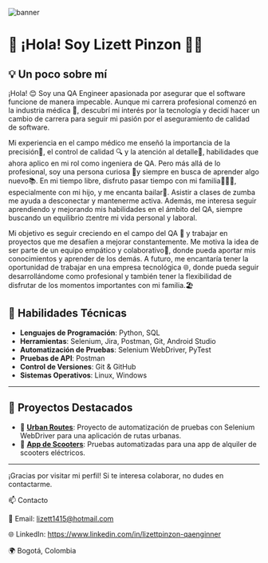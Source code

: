 ![banner](https://imgur.com/yRIHF7v.jpeg)

# 👋 ¡Hola! Soy Lizett Pinzon 👩‍💻

## 💡 Un poco sobre mí

¡Hola! 😊 Soy una QA Engineer apasionada por asegurar que el software funcione de manera impecable. Aunque mi carrera profesional comenzó en la industria médica 🏥, descubrí mi interés por la tecnología y decidí hacer un cambio de carrera para seguir mi pasión por el aseguramiento de calidad de software.

Mi experiencia en el campo médico me enseñó la importancia de la precisión🎯, el control de calidad 🔍 y la atención al detalle🧠, habilidades que ahora aplico en mi rol como ingeniera de QA.
Pero más allá de lo profesional, soy una persona curiosa 🧐y siempre en busca de aprender algo nuevo📚. En mi tiempo libre, disfruto pasar tiempo con mi familia👨‍👩‍👦, especialmente con mi hijo, y me encanta bailar💃. Asistir a clases de zumba me ayuda a desconectar y mantenerme activa. Además, me interesa seguir aprendiendo y mejorando mis habilidades en el ámbito del QA, siempre buscando un equilibrio ⚖️entre mi vida personal y laboral.

Mi objetivo es seguir creciendo en el campo del QA 🚀 y trabajar en proyectos que me desafíen a mejorar constantemente. Me motiva la idea de ser parte de un equipo empático y colaborativo🤝, donde pueda aportar mis conocimientos y aprender de los demás. A futuro, me encantaría tener la oportunidad de trabajar en una empresa tecnológica 🌐, donde pueda seguir desarrollándome como profesional y también tener la flexibilidad de disfrutar de los momentos importantes con mi familia.🏖️

## 🚀 Habilidades Técnicas
- **Lenguajes de Programación**: Python, SQL
- **Herramientas**: Selenium, Jira, Postman, Git, Android Studio
- **Automatización de Pruebas**: Selenium WebDriver, PyTest
- **Pruebas de API**: Postman
- **Control de Versiones**: Git & GitHub
- **Sistemas Operativos**: Linux, Windows

---

## 🌟 Proyectos Destacados
- 🚗 **[Urban Routes](https://github.com/tu-usuario/urban-routes)**: Proyecto de automatización de pruebas con Selenium WebDriver para una aplicación de rutas urbanas.
- 🛴 **[App de Scooters](https://github.com/tu-usuario/app-scooters)**: Pruebas automatizadas para una app de alquiler de scooters eléctricos.

---

¡Gracias por visitar mi perfil! Si te interesa colaborar, no dudes en contactarme.


📫 Contacto

📧 Email: lizett1415@hotmail.com

🌐 LinkedIn: https://www.linkedin.com/in/lizettpinzon-qaenginner 

🌍 Bogotá, Colombia
